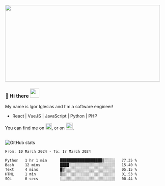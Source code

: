 <img src="https://c.tenor.com/KjVxfRrrncUAAAAd/matrix.gif" width="100%" height="250px">

### 🔭 Hi there <img src="https://raw.githubusercontent.com/MartinHeinz/MartinHeinz/master/wave.gif" width="30px">


My name is Igor Iglesias and I'm a software engineer!
<br>

<ul>
  <li> React | VueJS | JavaScript | Python | PHP </li>
</ul>
You can find me on <a href="https://twitter.com/IgorIglesias5"><img src="https://i.imgur.com/JLLlB5S.png" width="20px"></a>, or on <a href="https://www.linkedin.com/in/igor-iglesias-62478428/"><img src="https://i.imgur.com/PXyIkWx.png" width="22px"></a>.

<br>
<br>

![GitHub stats](https://github-readme-stats.vercel.app/api?username=igoiglesias&show_icons=true&count_private=true&theme=chartreuse-dark&hide_title=true)

<!--START_SECTION:waka-->

```txt
From: 10 March 2024 - To: 17 March 2024

Python   1 hr 1 min      ███████████████████▒░░░░░   77.35 %
Bash     12 mins         ████░░░░░░░░░░░░░░░░░░░░░   15.40 %
Text     4 mins          █▒░░░░░░░░░░░░░░░░░░░░░░░   05.15 %
HTML     1 min           ▒░░░░░░░░░░░░░░░░░░░░░░░░   01.53 %
SQL      0 secs          ░░░░░░░░░░░░░░░░░░░░░░░░░   00.44 %
```

<!--END_SECTION:waka-->
